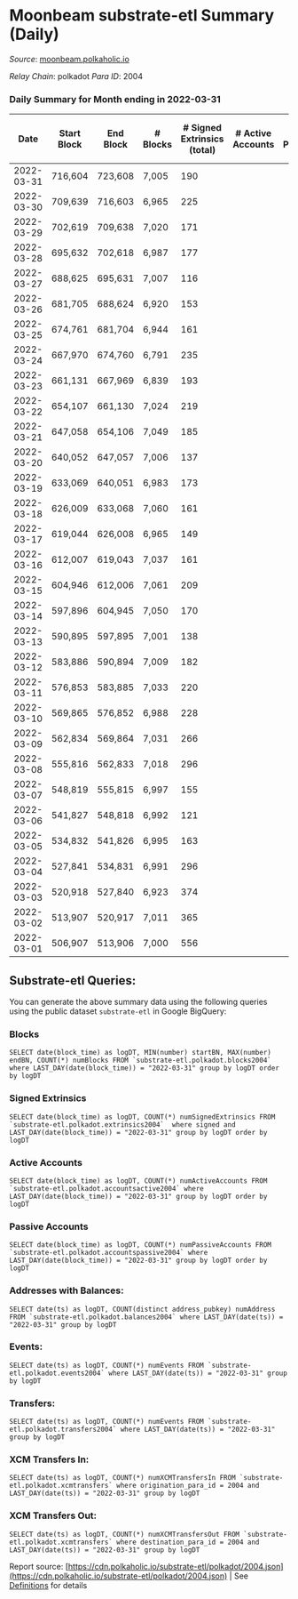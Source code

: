 # Moonbeam substrate-etl Summary (Daily)

_Source_: [moonbeam.polkaholic.io](https://moonbeam.polkaholic.io)

*Relay Chain*: polkadot
*Para ID*: 2004



### Daily Summary for Month ending in 2022-03-31


| Date | Start Block | End Block | # Blocks | # Signed Extrinsics (total) | # Active Accounts | # Passive | # New | # Addresses with Balances | # Events | # Transfers | # XCM Transfers In | # XCM Transfers Out | Issues | 
| ---- | ----------- | --------- | -------- | --------------------------- | ----------------- | --------- | ----- | ------------------------- | -------- | ----------- | ------------------ | ------------------- | ------ |
| 2022-03-31 | 716,604 | 723,608 | 7,005 | 190 |  |  |  | 207,152 | 574,915 | 12,330 ($15,711,131.07) |   |   |  |
| 2022-03-30 | 709,639 | 716,603 | 6,965 | 225 |  |  |  |  | 621,697 | 16,501 ($18,635,432.30) |   |   |  |
| 2022-03-29 | 702,619 | 709,638 | 7,020 | 171 |  |  |  |  | 676,494 | 15,915 ($39,550,929.18) |   |   |  |
| 2022-03-28 | 695,632 | 702,618 | 6,987 | 177 |  |  |  |  | 710,754 | 16,778 ($28,802,816.56) |   |   |  |
| 2022-03-27 | 688,625 | 695,631 | 7,007 | 116 |  |  |  |  | 522,829 | 11,563 ($7,993,426.40) |   |   |  |
| 2022-03-26 | 681,705 | 688,624 | 6,920 | 153 |  |  |  |  | 436,183 | 10,692 ($10,445,239.14) |   |   |  |
| 2022-03-25 | 674,761 | 681,704 | 6,944 | 161 |  |  |  |  | 541,959 | 11,989 ($19,917,776.82) |   |   |  |
| 2022-03-24 | 667,970 | 674,760 | 6,791 | 235 |  |  |  |  | 601,696 | 13,577 ($13,313,787.59) |   |   |  |
| 2022-03-23 | 661,131 | 667,969 | 6,839 | 193 |  |  |  |  | 514,250 | 10,904 ($9,988,905.86) |   |   |  |
| 2022-03-22 | 654,107 | 661,130 | 7,024 | 219 |  |  |  |  | 549,887 | 11,798 ($26,695,879.75) |   |   |  |
| 2022-03-21 | 647,058 | 654,106 | 7,049 | 185 |  |  |  |  | 596,422 | 12,436 ($24,602,316.60) |   |   |  |
| 2022-03-20 | 640,052 | 647,057 | 7,006 | 137 |  |  |  |  | 697,896 | 14,109 ($22,969,272.06) |   |   |  |
| 2022-03-19 | 633,069 | 640,051 | 6,983 | 173 |  |  |  |  | 601,476 | 14,100 ($19,458,730.76) |   |   |  |
| 2022-03-18 | 626,009 | 633,068 | 7,060 | 161 |  |  |  |  | 500,857 | 10,374 ($13,759,281.06) |   |   |  |
| 2022-03-17 | 619,044 | 626,008 | 6,965 | 149 |  |  |  |  | 507,945 | 10,892 ($16,851,812.39) |   |   |  |
| 2022-03-16 | 612,007 | 619,043 | 7,037 | 161 |  |  |  |  | 546,751 | 12,009 ($11,592,182.59) |   |   |  |
| 2022-03-15 | 604,946 | 612,006 | 7,061 | 209 |  |  |  |  | 523,453 | 11,593 ($8,096,584.46) |   |   |  |
| 2022-03-14 | 597,896 | 604,945 | 7,050 | 170 |  |  |  |  | 517,540 | 12,245 ($12,633,490.34) |   |   |  |
| 2022-03-13 | 590,895 | 597,895 | 7,001 | 138 |  |  |  |  | 475,998 | 9,797 ($13,398,656.94) |   |   |  |
| 2022-03-12 | 583,886 | 590,894 | 7,009 | 182 |  |  |  |  | 480,709 | 10,728 ($8,214,399.41) |   |   |  |
| 2022-03-11 | 576,853 | 583,885 | 7,033 | 220 |  |  |  |  | 549,758 | 14,628 ($52,242,710.06) |   |   |  |
| 2022-03-10 | 569,865 | 576,852 | 6,988 | 228 |  |  |  |  | 682,055 | 16,728 ($45,998,541.05) |   |   |  |
| 2022-03-09 | 562,834 | 569,864 | 7,031 | 266 |  |  |  |  | 547,658 | 13,968 ($17,209,206.17) |   |   |  |
| 2022-03-08 | 555,816 | 562,833 | 7,018 | 296 |  |  |  |  | 495,697 | 12,182 ($15,853,852.51) |   |   |  |
| 2022-03-07 | 548,819 | 555,815 | 6,997 | 155 |  |  |  |  | 601,243 | 15,326 ($14,457,433.11) |   |   |  |
| 2022-03-06 | 541,827 | 548,818 | 6,992 | 121 |  |  |  |  | 542,996 | 14,046 ($22,109,308.34) |   |   |  |
| 2022-03-05 | 534,832 | 541,826 | 6,995 | 163 |  |  |  |  | 564,738 | 15,683 ($13,519,308.06) |   |   |  |
| 2022-03-04 | 527,841 | 534,831 | 6,991 | 296 |  |  |  |  | 722,724 | 23,808 ($30,160,808.17) |   |   |  |
| 2022-03-03 | 520,918 | 527,840 | 6,923 | 374 |  |  |  |  | 743,026 | 23,013 ($33,236,528.96) |   |   |  |
| 2022-03-02 | 513,907 | 520,917 | 7,011 | 365 |  |  |  |  | 647,417 | 19,328 ($29,641,907.45) |   |   |  |
| 2022-03-01 | 506,907 | 513,906 | 7,000 | 556 |  |  |  |  | 609,051 | 22,017 ($17,378,406.93) |   |   |  |

## Substrate-etl Queries:
You can generate the above summary data using the following queries using the public dataset `substrate-etl` in Google BigQuery:


### Blocks
```
SELECT date(block_time) as logDT, MIN(number) startBN, MAX(number) endBN, COUNT(*) numBlocks FROM `substrate-etl.polkadot.blocks2004`  where LAST_DAY(date(block_time)) = "2022-03-31" group by logDT order by logDT
```


### Signed Extrinsics
```
SELECT date(block_time) as logDT, COUNT(*) numSignedExtrinsics FROM `substrate-etl.polkadot.extrinsics2004`  where signed and LAST_DAY(date(block_time)) = "2022-03-31" group by logDT order by logDT
```


### Active Accounts
```
SELECT date(block_time) as logDT, COUNT(*) numActiveAccounts FROM `substrate-etl.polkadot.accountsactive2004` where LAST_DAY(date(block_time)) = "2022-03-31" group by logDT order by logDT
```


### Passive Accounts
```
SELECT date(block_time) as logDT, COUNT(*) numPassiveAccounts FROM `substrate-etl.polkadot.accountspassive2004` where LAST_DAY(date(block_time)) = "2022-03-31" group by logDT order by logDT
```


### Addresses with Balances:
```
SELECT date(ts) as logDT, COUNT(distinct address_pubkey) numAddress FROM `substrate-etl.polkadot.balances2004` where LAST_DAY(date(ts)) = "2022-03-31" group by logDT
```


### Events:
```
SELECT date(ts) as logDT, COUNT(*) numEvents FROM `substrate-etl.polkadot.events2004` where LAST_DAY(date(ts)) = "2022-03-31" group by logDT
```


### Transfers:
```
SELECT date(ts) as logDT, COUNT(*) numEvents FROM `substrate-etl.polkadot.transfers2004` where LAST_DAY(date(ts)) = "2022-03-31" group by logDT
```


### XCM Transfers In:
```
SELECT date(ts) as logDT, COUNT(*) numXCMTransfersIn FROM `substrate-etl.polkadot.xcmtransfers` where origination_para_id = 2004 and LAST_DAY(date(ts)) = "2022-03-31" group by logDT
```


### XCM Transfers Out:
```
SELECT date(ts) as logDT, COUNT(*) numXCMTransfersOut FROM `substrate-etl.polkadot.xcmtransfers` where destination_para_id = 2004 and LAST_DAY(date(ts)) = "2022-03-31" group by logDT
```



Report source: [https://cdn.polkaholic.io/substrate-etl/polkadot/2004.json](https://cdn.polkaholic.io/substrate-etl/polkadot/2004.json) | See [Definitions](/DEFINITIONS.md) for details
